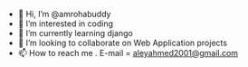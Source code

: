 - 👋 Hi, I’m @amrohabuddy
- 👀 I’m interested in coding
- 🌱 I’m currently learning django
- 💞️ I’m looking to collaborate on Web Application projects
- 📫 How to reach me . E-mail = aleyahmed2001@gmail.com

<!---
amrohabuddy/amrohabuddy is a ✨ special ✨ repository because its `README.md` (this file) appears on your GitHub profile.
You can click the Preview link to take a look at your changes.
--->
